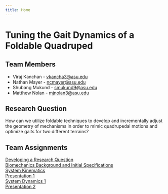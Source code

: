 ```yaml
---
title: Home
---
```


# Tuning the Gait Dynamics of a Foldable Quadruped


## Team Members
* Viraj Kanchan - vkancha3@asu.edu
* Nathan Mayer - ncmayer@asu.edu
* Shubang Mukund - smukund9@asu.edu
* Matthew Nolan - mjnolan3@asu.edu


## Research Question

How can we utilize foldable techniques to develop and incrementally adjust the geometry of mechanisms in order to mimic quadrupedal motions and optimize gaits for two different terrains?

## Team Assignments

[Developing a Research Question](/assignment-1-research-question)\
[Biomechanics Background and Initial Specifications](/assignment-2-biomechanics)\
[System Kinematics](https://nbviewer.org/github/matt-nolan11/matt-nolan11.github.io/blob/main/System_Kinematics_Final.ipynb)\
[Presentation 1](/presentation-1)\
[System Dynamics 1](https://nbviewer.org/github/matt-nolan11/matt-nolan11.github.io/blob/main/System_Dynamics_Final.ipynb)\
[Presentation 2](/presentation-2)
